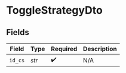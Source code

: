 # ToggleStrategyDto


## Fields

| Field              | Type               | Required           | Description        |
| ------------------ | ------------------ | ------------------ | ------------------ |
| `id_cs`            | *str*              | :heavy_check_mark: | N/A                |